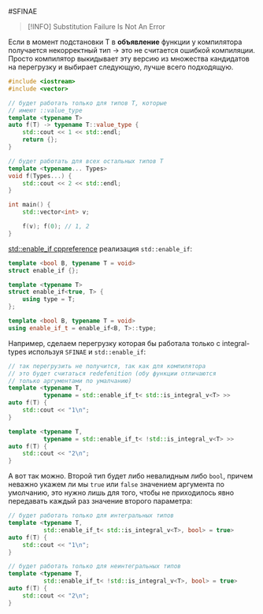 #SFINAE

> [!INFO]
> Substitution Failure Is Not An Error

Если в момент подстановки T в **объявление** функции у компилятора получается некорректный тип -> это не считается ошибкой компиляции. Просто компилятор выкидывает эту версию из множества кандидатов на перегрузку и выбирает следующую, лучше всего подходящую.
```C++
#include <iostream>
#include <vector>

// будет работать только для типов T, которые
// имеют ::value_type
template <typename T>
auto f(T) -> typename T::value_type {
	std::cout << 1 << std::endl;
	return {};
}

// будет работать для всех остальных типов T
template <typename... Types>
void f(Types...) {
	std::cout << 2 << std::endl;
}

int main() {
	std::vector<int> v;

	f(v); f(0); // 1, 2
}
```

[std::enable_if cppreference](https://en.cppreference.com/w/cpp/types/enable_if)
реализация `std::enable_if`:
```C++
template <bool B, typename T = void>
struct enable_if {};

template <typename T>
struct enable_if<true, T> {
	using type = T;
};

template <bool B, typename T = void>
using enable_if_t = enable_if<B, T>::type;
```

Например, сделаем перегрузку которая бы работала только с integral-types используя `SFINAE` и `std::enable_if`:
```C++
// так перегрузить не получится, так как для компилятора
// это будет считаться redefenition (обу функции отличаются
// только аргументами по умалчанию)
template <typename T,
          typename = std::enable_if_t< std::is_integral_v<T> >>
auto f(T) {
	std::cout << "1\n";
}

template <typename T,
          typename = std::enable_if_t< !std::is_integral_v<T> >>
auto f(T) {
	std::cout << "2\n";
}
```

А вот так можно. Второй тип будет либо невалидным либо `bool`, причем неважно укажем ли мы `true` или `false` значением аргумента по умолчанию, это нужно лишь для того, чтобы не приходилось явно передавать каждый раз значение второго параметра:
```C++
// будет работать только для интегральных типов
template <typename T,
          std::enable_if_t< std::is_integral_v<T>, bool> = true>
auto f(T) {
	std::cout << "1\n";
}

// будет работать только для неинтегральных типов
template <typename T,
          std::enable_if_t< !std::is_integral_v<T>, bool> = true>
auto f(T) {
	std::cout << "2\n";
}
```